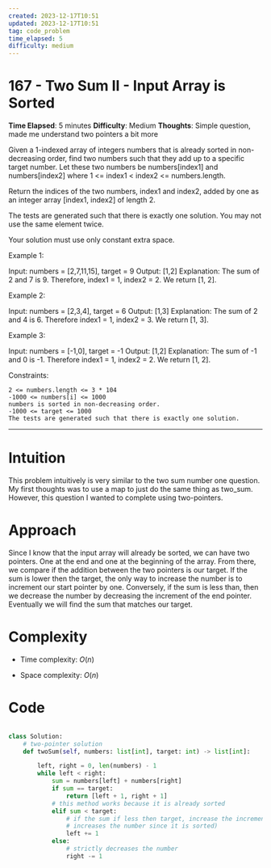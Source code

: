 ```yaml
---
created: 2023-12-17T10:51
updated: 2023-12-17T10:51
tag: code_problem
time_elapsed: 5
difficulty: medium
---
```


# 167 - Two Sum II - Input Array is Sorted

**Time Elapsed**: 5 minutes
**Difficulty**: Medium
**Thoughts**: Simple question, made me understand two pointers a bit more


Given a 1-indexed array of integers numbers that is already sorted in non-decreasing order, find two numbers such that they add up to a specific target number. Let these two numbers be numbers[index1] and numbers[index2] where 1 <= index1 < index2 <= numbers.length.

Return the indices of the two numbers, index1 and index2, added by one as an integer array [index1, index2] of length 2.

The tests are generated such that there is exactly one solution. You may not use the same element twice.

Your solution must use only constant extra space.

 

Example 1:

Input: numbers = [2,7,11,15], target = 9
Output: [1,2]
Explanation: The sum of 2 and 7 is 9. Therefore, index1 = 1, index2 = 2. We return [1, 2].

Example 2:

Input: numbers = [2,3,4], target = 6
Output: [1,3]
Explanation: The sum of 2 and 4 is 6. Therefore index1 = 1, index2 = 3. We return [1, 3].

Example 3:

Input: numbers = [-1,0], target = -1
Output: [1,2]
Explanation: The sum of -1 and 0 is -1. Therefore index1 = 1, index2 = 2. We return [1, 2].

 

Constraints:

    2 <= numbers.length <= 3 * 104
    -1000 <= numbers[i] <= 1000
    numbers is sorted in non-decreasing order.
    -1000 <= target <= 1000
    The tests are generated such that there is exactly one solution.

---

# Intuition
<!-- Describe your first thoughts on how to solve this problem. -->
This problem intuitively is very similar to the two sum number one question. My first thoughts was to use a map to just do the same thing as two_sum. However, this question I wanted to complete using two-pointers.

# Approach
<!-- Describe your approach to solving the problem. -->
Since I know that the input array will already be sorted, we can have two pointers. One at the end and one at the beginning of the array. From there, we compare if the addition between the two pointers is our target. If the sum is lower then the target, the only way to increase the number is to increment our start pointer by one. Conversely, if the sum is less than, then we decrease the number by decreasing the increment of the end pointer. Eventually we will find the sum that matches our target.

# Complexity
- Time complexity: $O(n)$
<!-- Add your time complexity here, e.g. $$O(n)$$ -->

- Space complexity: $O(n)$
<!-- Add your space complexity here, e.g. $$O(n)$$ -->

# Code
```python

class Solution:
    # two-pointer solution
    def twoSum(self, numbers: list[int], target: int) -> list[int]:

        left, right = 0, len(numbers) - 1
        while left < right:
            sum = numbers[left] + numbers[right]
            if sum == target:
                return [left + 1, right + 1]
            # this method works because it is already sorted
            elif sum < target:
                # if the sum if less then target, increase the increment (this strictly
                # increases the number since it is sorted)
                left += 1
            else:
                # strictly decreases the number
                right -= 1
```

